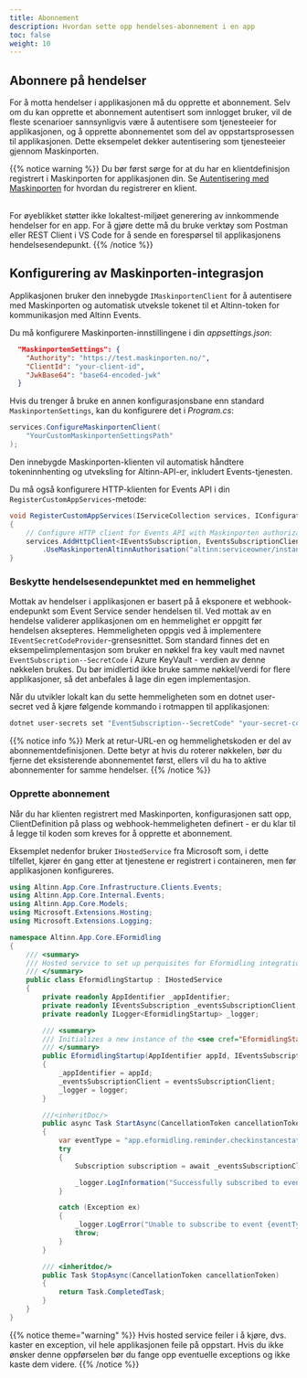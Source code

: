 ```yaml
---
title: Abonnement
description: Hvordan sette opp hendelses-abonnement i en app
toc: false
weight: 10
---
```


## Abonnere på hendelser
For å motta hendelser i applikasjonen må du opprette et abonnement. Selv om du kan opprette et abonnement autentisert som innlogget bruker, vil de fleste scenarioer sannsynligvis være å autentisere som tjenesteeier for applikasjonen, og å opprette abonnementet som del av oppstartsprosessen til applikasjonen. Dette eksempelet dekker autentisering som tjenesteeier gjennom Maskinporten.

{{% notice warning %}}
Du bør først sørge for at du har en klientdefinisjon registrert i Maskinporten for applikasjonen din. Se [Autentisering med Maskinporten](/nb/api/authentication/maskinporten) for hvordan du registrerer en klient.<br><br>

For øyeblikket støtter ikke lokaltest-miljøet generering av innkommende hendelser for en app. For å gjøre dette må du bruke verktøy som Postman eller REST Client i VS Code for å sende en forespørsel til applikasjonens hendelsesendepunkt.
{{% /notice %}}


## Konfigurering av Maskinporten-integrasjon
Applikasjonen bruker den innebygde `IMaskinportenClient` for å autentisere med Maskinporten og automatisk utveksle tokenet til et Altinn-token for kommunikasjon med Altinn Events.

Du må konfigurere Maskinporten-innstillingene i din _appsettings.json_:

```json
  "MaskinportenSettings": {
    "Authority": "https://test.maskinporten.no/",
    "ClientId": "your-client-id",
    "JwkBase64": "base64-encoded-jwk"
  }
```

Hvis du trenger å bruke en annen konfigurasjonsbane enn standard `MaskinportenSettings`, kan du konfigurere det i _Program.cs_:

```csharp
services.ConfigureMaskinportenClient(
    "YourCustomMaskinportenSettingsPath"
);
```

Den innebygde Maskinporten-klienten vil automatisk håndtere tokeninnhenting og utveksling for Altinn-API-er, inkludert Events-tjenesten.

Du må også konfigurere HTTP-klienten for Events API i din `RegisterCustomAppServices`-metode:

```csharp
void RegisterCustomAppServices(IServiceCollection services, IConfiguration config, IWebHostEnvironment env)
{
    // Configure HTTP client for Events API with Maskinporten authorization
    services.AddHttpClient<IEventsSubscription, EventsSubscriptionClient>()
        .UseMaskinportenAltinnAuthorisation("altinn:serviceowner/instances.read");
}
```

### Beskytte hendelsesendepunktet med en hemmelighet
Mottak av hendelser i applikasjonen er basert på å eksponere et webhook-endepunkt som Event Service sender hendelsen til. Ved mottak av en hendelse validerer applikasjonen om en hemmelighet er oppgitt før hendelsen aksepteres. Hemmeligheten oppgis ved å implementere `IEventSecretCodeProvider`-grensesnittet. Som standard finnes det en eksempelimplementasjon som bruker en nøkkel fra key vault med navnet `EventSubscription--SecretCode` i Azure KeyVault - verdien av denne nøkkelen brukes. Du bør imidlertid ikke bruke samme nøkkel/verdi for flere applikasjoner, så det anbefales å lage din egen implementasjon.

Når du utvikler lokalt kan du sette hemmeligheten som en dotnet user-secret ved å kjøre følgende kommando i rotmappen til applikasjonen:

```bash
dotnet user-secrets set "EventSubscription--SecretCode" "your-secret-code"
```

{{% notice info %}}
Merk at retur-URL-en og hemmelighetskoden er del av abonnementdefinisjonen. Dette betyr at hvis du roterer nøkkelen, bør du fjerne det eksisterende abonnementet først, ellers vil du ha to aktive abonnementer for samme hendelser.
{{% /notice %}}

### Opprette abonnement
Når du har klienten registrert med Maskinporten, konfigurasjonen satt opp, ClientDefinition på plass og webhook-hemmeligheten definert - er du klar til å legge til koden som kreves for å opprette et abonnement.

Eksemplet nedenfor bruker `IHostedService` fra Microsoft som, i dette tilfellet, kjører én gang etter at tjenestene er registrert i containeren, men før applikasjonen konfigureres.

```csharp
using Altinn.App.Core.Infrastructure.Clients.Events;
using Altinn.App.Core.Internal.Events;
using Altinn.App.Core.Models;
using Microsoft.Extensions.Hosting;
using Microsoft.Extensions.Logging;

namespace Altinn.App.Core.EFormidling
{
    /// <summary>
    /// Hosted service to set up perquisites for Eformidling integration.
    /// </summary>
    public class EformidlingStartup : IHostedService
    {
        private readonly AppIdentifier _appIdentifier;
        private readonly IEventsSubscription _eventsSubscriptionClient;
        private readonly ILogger<EformidlingStartup> _logger;

        /// <summary>
        /// Initializes a new instance of the <see cref="EformidlingStartup"/> class.
        /// </summary>
        public EformidlingStartup(AppIdentifier appId, IEventsSubscription eventsSubscriptionClient, ILogger<EformidlingStartup> logger)
        {
            _appIdentifier = appId;
            _eventsSubscriptionClient = eventsSubscriptionClient;
            _logger = logger;
        }

        ///<inheritDoc/>
        public async Task StartAsync(CancellationToken cancellationToken)
        {
            var eventType = "app.eformidling.reminder.checkinstancestatus";
            try
            {
                Subscription subscription = await _eventsSubscriptionClient.AddSubscription(_appIdentifier.Org, _appIdentifier.App, eventType);

                _logger.LogInformation("Successfully subscribed to event {eventType} for app {appIdentifier}. Subscription {subscriptionId} is being used.", eventType, _appIdentifier, subscription.Id);
            }

            catch (Exception ex)
            {
                _logger.LogError("Unable to subscribe to event {eventType} for app {appIdentifier}. Received exception {exceptionMessage} with {stackTrace}", eventType, _appIdentifier, ex.Message, ex.StackTrace);
                throw;
            }
        }

        /// <inheritdoc/>
        public Task StopAsync(CancellationToken cancellationToken)
        {
            return Task.CompletedTask;
        }
    }
}

```
{{% notice theme="warning"  %}}
Hvis hosted service feiler i å kjøre, dvs. kaster en exception, vil hele applikasjonen feile på oppstart. Hvis du ikke ønsker denne oppførselen bør du fange opp eventuelle exceptions og ikke kaste dem videre.
{{% /notice %}}
